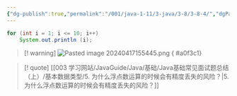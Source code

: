 ```yaml
---
{"dg-publish":true,"permalink":"/001/java-1-11/3-java/3-8/3-8-4/","dgPassFrontmatter":true,"created":"2024-04-17T15:52:05.939+08:00","updated":"2024-06-01T10:44:29.016+08:00"}
---
```


```java
for (int i = 1; i <= 10; i++)
	System.out.println (i);
```

>[! warning]
>![Pasted image 20240417155445.png](/img/user/$/$Sys999%20Attachment/Pasted%20image%2020240417155445.png)
{ #a0f3c1}


>[! quote] [[003 学习网站/JavaGuide/Java/基础/Java基础常见面试题总结（上）/基本数据类型/5. 为什么浮点数运算的时候会有精度丢失的风险？\|5. 为什么浮点数运算的时候会有精度丢失的风险？]]
